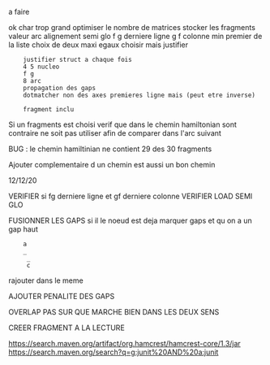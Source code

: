 a faire 

ok      char trop grand
        optimiser le nombre de matrices
        stocker les fragments
        valeur arc alignement semi glo
        f g derniere ligne
        g f colonne
        min premier de la liste
        choix de deux maxi egaux
        choisir mais justifier

        justifier struct a chaque fois
        4 5 nucleo
        f g
        8 arc
        propagation des gaps
        dotmatcher non des axes premieres ligne mais (peut etre inverse)

        fragment inclu


Si un fragments est choisi verif que dans le chemin hamiltonian sont contraire ne soit pas utiliser afin de comparer
dans l'arc suivant


BUG : le chemin hamiltinian ne contient 29 des 30 fragments


Ajouter complementaire d un chemin est aussi un bon chemin


12/12/20

VERIFIER si fg derniere ligne et gf derniere colonne
VERIFIER LOAD SEMI GLO

FUSIONNER LES GAPS
si il le noeud est deja marquer gaps et qu on a un gap haut 

        a
        _
         _ 
         c
rajouter dans le meme


AJOUTER PENALITE DES GAPS

OVERLAP PAS SUR QUE MARCHE BIEN DANS LES DEUX SENS


CREER FRAGMENT A LA LECTURE


https://search.maven.org/artifact/org.hamcrest/hamcrest-core/1.3/jar
https://search.maven.org/search?q=g:junit%20AND%20a:junit
